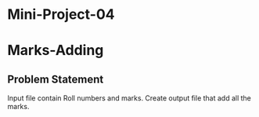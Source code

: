 # Mini-Project-04
# Marks-Adding
## Problem Statement
Input file contain Roll numbers and marks.
Create output file that add all the marks.
